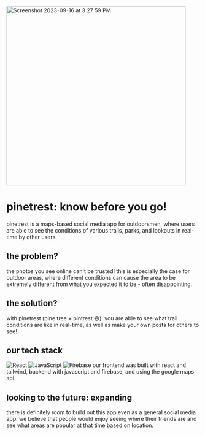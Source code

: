 <img width="467" alt="Screenshot 2023-09-16 at 3 27 59 PM" src="https://github.com/dourian/twinterest/assets/122124464/4df598dd-0cc4-4dc1-8e03-31e2a8954e06">

# pinetrest: know before you go!
pinetrest is a maps-based social media app for outdoorsmen, where users are able to see the conditions of various trails, parks, and lookouts in real-time by other users.

## the problem?
the photos you see online can't be trusted! this is especially the case for outdoor areas, where different conditions can cause the area to be extremely different from what you expected it to be - often disappointing.

## the solution?
with pinetrest (pine tree + pintrest 😄), you are able to see what trail conditions are like in real-time, as well as make your own posts for others to see!

## our tech stack
![React](https://img.shields.io/badge/react-%2320232a.svg?style=for-the-badge&logo=react&logoColor=%2361DAFB)
![JavaScript](https://img.shields.io/badge/javascript-%23323330.svg?style=for-the-badge&logo=javascript&logoColor=%23F7DF1E)
![Firebase](https://img.shields.io/badge/Firebase-039BE5?style=for-the-badge&logo=Firebase&logoColor=white)
our frontend was built with react and tailwind, backend with javascript and firebase, and using the google maps api.

## looking to the future: expanding
there is definitely room to build out this app even as a general social media app. we believe that people would enjoy seeing where their friends are and see what areas are popular at that time based on location.
